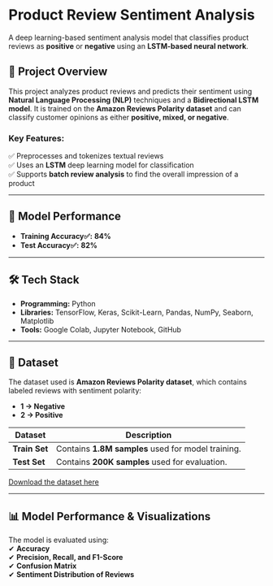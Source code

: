 # **Product Review Sentiment Analysis**  
A deep learning-based sentiment analysis model that classifies product reviews as **positive** or **negative** using an **LSTM-based neural network**.


## **📌 Project Overview**  
This project analyzes product reviews and predicts their sentiment using **Natural Language Processing (NLP)** techniques and a **Bidirectional LSTM model**. It is trained on the **Amazon Reviews Polarity dataset** and can classify customer opinions as either **positive, mixed, or negative**.  

### **Key Features:**  
✅ Preprocesses and tokenizes textual reviews  
✅ Uses an **LSTM** deep learning model for classification  
✅ Supports **batch review analysis** to find the overall impression of a product  

---

## 🎯 Model Performance
- **Training Accuracy✅:**  **84%**
- **Test Accuracy✅:**  **82%**
---

## 🛠️ Tech Stack  

- **Programming:** Python  
- **Libraries:** TensorFlow, Keras, Scikit-Learn, Pandas, NumPy, Seaborn, Matplotlib  
- **Tools:** Google Colab, Jupyter Notebook, GitHub  

---

## **📂 Dataset**  
The dataset used is **Amazon Reviews Polarity dataset**, which contains labeled reviews with sentiment polarity:  
- **1 → Negative**  
- **2 → Positive**  

| Dataset  | Description | 
|----------|------------|
| **Train Set** | Contains **1.8M samples** used for model training. | 
| **Test Set** | Contains **200K samples** used for evaluation. | 

[Download the dataset here](https://www.kaggle.com/datasets/kritanjalijain/amazon-reviews/data)

---

## **📊 Model Performance & Visualizations**
The model is evaluated using:  
✔ **Accuracy**  
✔ **Precision, Recall, and F1-Score**  
✔ **Confusion Matrix**  
✔ **Sentiment Distribution of Reviews**  
